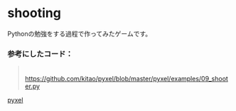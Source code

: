 # shooting

Pythonの勉強をする過程で作ってみたゲームです。

### 参考にしたコード：
>　https://github.com/kitao/pyxel/blob/master/pyxel/examples/09_shooter.py

[pyxel](https://github.com/kitao/pyxel)
